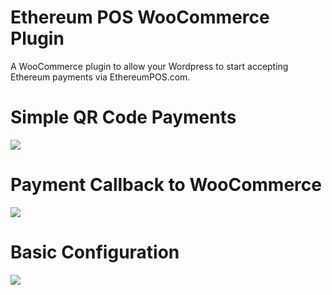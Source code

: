 # Ethereum POS WooCommerce Plugin
A WooCommerce plugin to allow your Wordpress to start accepting Ethereum payments via EthereumPOS.com.

# Simple QR Code Payments
<img src="http://i.imgur.com/QPpI8xF.png">

# Payment Callback to WooCommerce
<img src="http://i.imgur.com/Nju9bZv.png">

# Basic Configuration
<img src="http://i.imgur.com/jHduoNL.png">
